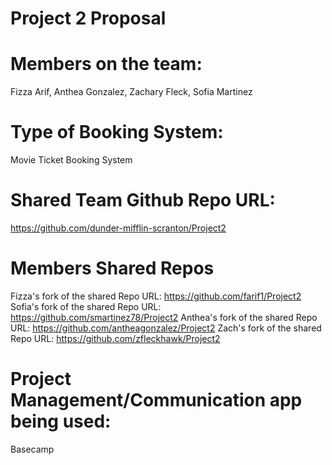 # Project 2 Proposal

# Members on the team:
Fizza Arif, Anthea Gonzalez, Zachary Fleck, Sofia Martinez

# Type of Booking System:
Movie Ticket Booking System

# Shared Team Github Repo URL: 
https://github.com/dunder-mifflin-scranton/Project2

# Members Shared Repos
Fizza's fork of the shared Repo URL: https://github.com/farif1/Project2
Sofia's fork of the shared Repo URL: https://github.com/smartinez78/Project2
Anthea's fork of the shared Repo URL: https://github.com/antheagonzalez/Project2
Zach's fork of the shared Repo URL: https://github.com/zfleckhawk/Project2

# Project Management/Communication app being used:
Basecamp
